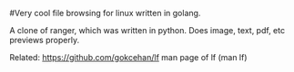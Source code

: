 #Very cool file browsing for linux written in golang.

A clone of ranger, which was written in python. Does image, text, pdf, etc previews properly. 

Related: https://github.com/gokcehan/lf
	 man page of lf (man lf) 
